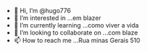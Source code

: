- 👋 Hi, I’m @hugo776
- 👀 I’m interested in ...em blazer
- 🌱 I’m currently learning ...como viver a vida
- 💞️ I’m looking to collaborate on ...com blaze
- 📫 How to reach me ...Rua minas Gerais 510

<!---
hugo776/hugo776 is a ✨ special ✨ repository because its `README.md` (this file) appears on your GitHub profile.
You can click the Preview link to take a look at your changes.
--->
